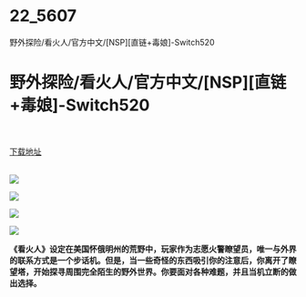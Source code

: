 # 22_5607
野外探险/看火人/官方中文/[NSP][直链+毒娘]-Switch520
# 野外探险/看火人/官方中文/[NSP][直链+毒娘]-Switch520
 <br/></br>
[下载地址](https://www.switch520.cc/article/5607 "下载地址")
<br/></br>

<p><span><strong><img src="https://ae01.alicdn.com/kf/Ud88671a3d2384d42aa25c92a32f9f3810.jpg"></strong></span></p>
<p><span><strong><img src="https://ae01.alicdn.com/kf/U523d93094dfa4da3bba65bd4d5544ce36.jpg"></strong></span></p>
<p><span><strong><img src="https://ae01.alicdn.com/kf/U0962f12e07d940f3a98b965c01f6a487k.jpg"></strong></span></p>
<p><span><strong><img src="https://ae01.alicdn.com/kf/U94f73e6ebaa44a4890e0c6ebde65da15K.jpg"></strong></span></p>
<p><span><strong>《看火人》设定在美国怀俄明州的荒野中，玩家作为志愿火警瞭望员，唯一与外界的联系方式是一个步话机。但是，当一些奇怪的东西吸引你的注意后，你离开了瞭望塔，开始探寻周围完全陌生的野外世界。你要面对各种难题，并且当机立断的做出选择。</strong></span></p>
<p></p>
